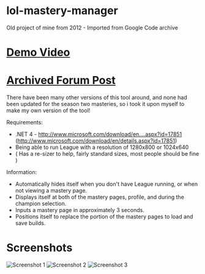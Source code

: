 # lol-mastery-manager
Old project of mine from 2012 - Imported from Google Code archive

# [Demo Video](https://www.youtube.com/watch?v=goBtZ9tbtEo)

# [Archived Forum Post](https://web.archive.org/web/20130930163223/http://forum.leaguecraft.com/index.php?/topic/38503-minidude22s-lol-mastery-manager/)
There have been many other versions of this tool around, and none had been updated for the season two masteries, so i took it upon myself to make my own version of the tool!

Requirements:
 - .NET 4 - http://www.microsoft.com/download/en....aspx?id=17851 (http://www.microsoft.com/download/en/details.aspx?id=17851)
 - Being able to run League with a resolution of 1280x800 or 1024x640
 - ( Has a re-sizer to help, fairly standard sizes, most people should be fine )

Information:
 - Automatically hides itself when you don't have League running, or when not viewing a mastery page.
 - Displays itself at both of the mastery pages, profile, and during the champion selection.
 - Inputs a mastery page in approximately 3 seconds.
 - Positions itself to replace the portion of the mastery pages to load and save builds.

# Screenshots
![Screenshot 1](http://i.imgur.com/znVzt.jpg)
![Screenshot 2](http://i.imgur.com/ZXlOP.jpg)
![Screenshot 3](http://i.imgur.com/8M4Nb.jpg)

